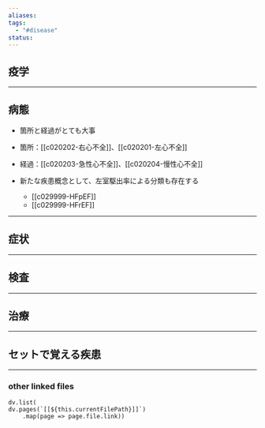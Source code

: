 ```yaml
---
aliases: 
tags:
  - "#disease"
status:
---
```

## 疫学
---
## 病態

- 箇所と経過がとても大事
- 箇所：[[c020202-右心不全]]、[[c020201-左心不全]]
- 経過：[[c020203-急性心不全]]、[[c020204-慢性心不全]]

- 新たな疾患概念として、左室駆出率による分類も存在する
	- [[c029999-HFpEF]]
	- [[c029999-HFrEF]]
---
## 症状
---
## 検査
---
## 治療
---
## セットで覚える疾患
---
### other linked files
```dataviewjs
dv.list(
dv.pages(`[[${this.currentFilePath}]]`)
	.map(page => page.file.link))
```